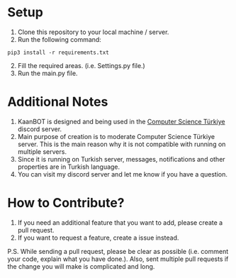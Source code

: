 # Setup
1. Clone this repository to your local machine / server.
2. Run the following command:

```
pip3 install -r requirements.txt
```

2. Fill the required areas. (i.e. Settings.py file.)
3. Run the main.py file.

# Additional Notes
1. KaanBOT is designed and being used in the [Computer Science Türkiye](https://www.google.com) discord server.
2. Main purpose of creation is to moderate Computer Science Türkiye server. This is the main reason why it is not compatible with running on multiple servers.
3. Since it is running on Turkish server, messages, notifications and other properties are in Turkish language.
4. You can visit my discord server and let me know if you have a question.

# How to Contribute?
1. If you need an additional feature that you want to add, please create a pull request. 
2. If you want to request a feature, create a issue instead.

P.S. While sending a pull request, please be clear as possible (i.e. comment your code, explain what you have done.). Also, sent multiple pull requests if the change you will make is complicated and long.
